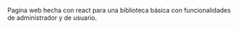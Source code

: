 Pagina web hecha con react para una biblioteca básica con funcionalidades de administrador y de usuario.

